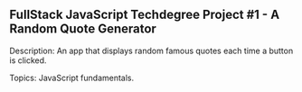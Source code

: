 FullStack JavaScript Techdegree
Project #1 - A Random Quote Generator
-------------------------------------

Description: An app that displays random famous quotes each time a button is clicked.

Topics: JavaScript fundamentals. 
